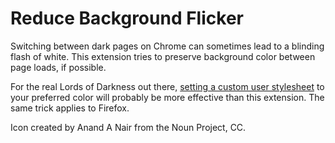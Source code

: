 # Reduce Background Flicker

Switching between dark pages on Chrome can sometimes lead to a blinding flash of white. This extension tries to preserve background color between page loads, if possible.

For the real Lords of Darkness out there, [setting a custom user stylesheet](https://code.google.com/p/chromium/issues/detail?id=1373#c261) to your preferred color will probably be more effective than this extension. The same trick applies to Firefox.

Icon created by Anand A Nair from the Noun Project, CC.

